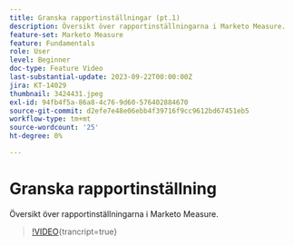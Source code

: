 ```yaml
---
title: Granska rapportinställningar (pt.1)
description: Översikt över rapportinställningarna i Marketo Measure.
feature-set: Marketo Measure
feature: Fundamentals
role: User
level: Beginner
doc-type: Feature Video
last-substantial-update: 2023-09-22T00:00:00Z
jira: KT-14029
thumbnail: 3424431.jpeg
exl-id: 94fb4f5a-86a8-4c76-9d60-576402884670
source-git-commit: d2efe7e48e06ebb4f39716f9cc9612bd67451eb5
workflow-type: tm+mt
source-wordcount: '25'
ht-degree: 0%

---
```


# Granska rapportinställning

Översikt över rapportinställningarna i Marketo Measure.

>[!VIDEO](https://video.tv.adobe.com/v/3453712/?learn=on&captions=swe){trancript=true}
